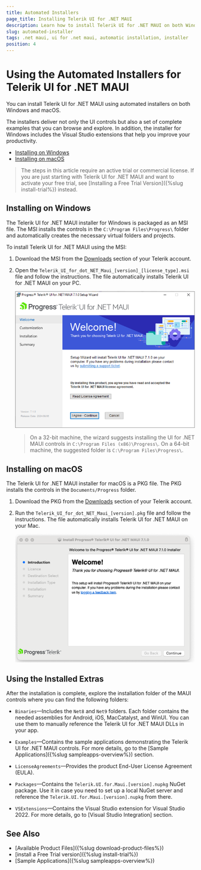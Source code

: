 ```yaml
---
title: Automated Installers
page_title: Installing Telerik UI for .NET MAUI
description: Learn how to install Telerik UI for .NET MAUI on both Windows and macOS by using the automated MSI or PKG installer.
slug: automated-installer
tags: .net maui, ui for .net maui, automatic installation, installer
position: 4
---
```


# Using the Automated Installers for Telerik UI for .NET MAUI

You can install Telerik UI for .NET MAUI using automated installers on both Windows and macOS.

The installers deliver not only the UI controls but also a set of complete examples that you can browse and explore. In addition, the installer for Windows includes the Visual Studio extensions that help you improve your productivity.

* [Installing on Windows](#installing-on-windows)
* [Installing on macOS](#installing-on-macos)

>The steps in this article require an active trial or commercial license. If you are just starting with Telerik UI for .NET MAUI and want to activate your free trial, see [Installing a Free Trial Version]({%slug install-trial%}) instead.

## Installing on Windows

The Telerik UI for .NET MAUI installer for Windows is packaged as an MSI file. The MSI installs the controls in the `C:\Program Files\Progress\` folder and automatically creates the necessary virtual folders and projects.

To install Telerik UI for .NET MAUI using the MSI:

1. Download the MSI from the [Downloads](https://www.telerik.com/account/downloads/product-download?product=MAUI) section of your Telerik account.

1. Open the `Telerik_UI_for_dot_NET_Maui_[version]_[license_type].msi` file and follow the instructions. The file automatically installs Telerik UI for .NET MAUI on your PC.

    ![Telerik UI for .NET MAUI MSI Installer](images/msi-installer.png)

    >On a 32-bit machine, the wizard suggests installing the UI for .NET MAUI controls in `C:\Program Files (x86)\Progress\`. On a 64-bit machine, the suggested folder is `C:\Program Files\Progress\`.


## Installing on macOS

The Telerik UI for .NET MAUI installer for macOS is a PKG file. The PKG installs the controls in the `Documents/Progress` folder.

1. Download the PKG from the [Downloads](https://www.telerik.com/account/downloads/product-download?product=MAUI) section of your Telerik account.

1. Run the `Telerik_UI_for_dot_NET_Maui_[version].pkg` file and follow the instructions. The file automatically installs Telerik UI for .NET MAUI on your Mac.

    ![Telerik UI for .NET MAUI PKG Installer](images/pkg-installer.png)

## Using the Installed Extras

After the installation is complete, explore the installation folder of the MAUI controls where you can find the following folders:

* `Binaries`&mdash;Includes the `Net8` and `Net9` folders. Each folder contains the needed assemblies for Android, iOS, MacCatalyst, and WinUI. You can use them to manually reference the Telerik UI for .NET MAUI DLLs in your app.

* `Examples`&mdash;Contains the sample applications demonstrating the Telerik UI for .NET MAUI controls. For more details, go to the [Sample Applications]({%slug sampleapps-overview%}) section.

* `LicenseAgreements`&mdash;Provides the product End-User License Agreement (EULA).

* `Packages`&mdash;Contains the `Telerik.UI.for.Maui.[version].nupkg` NuGet package. Use it in case you need to set up a local NuGet server and reference the `Telerik.UI.for.Maui.[version].nupkg` from there.

* `VSExtensions`&mdash;Contains the Visual Studio extension for Visual Studio 2022. For more details, go to [Visual Studio Integration] section.

## See Also

- [Available Product Files]({%slug download-product-files%})
- [install a Free Trial version]({%slug install-trial%}) 
- [Sample Applications]({%slug sampleapps-overview%})
